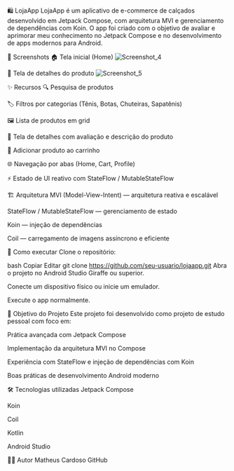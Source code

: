 🛍️ LojaApp
LojaApp é um aplicativo de e-commerce de calçados desenvolvido em Jetpack Compose, com arquitetura MVI e gerenciamento de dependências com Koin.
O app foi criado com o objetivo de avaliar e aprimorar meu conhecimento no Jetpack Compose e no desenvolvimento de apps modernos para Android.

📱 Screenshots
🏠 Tela inicial (Home)
![Screenshot_4](https://github.com/user-attachments/assets/ccb6c0cc-5361-4b41-a4aa-709909a78d48)

📝 Tela de detalhes do produto
![Screenshot_5](https://github.com/user-attachments/assets/b715c088-6bad-48cd-97cb-c65257ce377c)

✨ Recursos
🔍 Pesquisa de produtos

🏷️ Filtros por categorias (Tênis, Botas, Chuteiras, Sapatênis)

🖼️ Lista de produtos em grid

📄 Tela de detalhes com avaliação e descrição do produto

🛒 Adicionar produto ao carrinho

🌐 Navegação por abas (Home, Cart, Profile)

⚡️ Estado de UI reativo com StateFlow / MutableStateFlow

🏗️ Arquitetura
MVI (Model-View-Intent) — arquitetura reativa e escalável

StateFlow / MutableStateFlow — gerenciamento de estado

Koin — injeção de dependências

Coil — carregamento de imagens assíncrono e eficiente

🚀 Como executar
Clone o repositório:

bash
Copiar
Editar
git clone https://github.com/seu-usuario/lojaapp.git
Abra o projeto no Android Studio Giraffe ou superior.

Conecte um dispositivo físico ou inicie um emulador.

Execute o app normalmente.

🎯 Objetivo do Projeto
Este projeto foi desenvolvido como projeto de estudo pessoal com foco em:

Prática avançada com Jetpack Compose

Implementação da arquitetura MVI no Compose

Experiência com StateFlow e injeção de dependências com Koin

Boas práticas de desenvolvimento Android moderno

🛠️ Tecnologias utilizadas
Jetpack Compose

Koin

Coil

Kotlin

Android Studio

🧑‍💻 Autor
Matheus Cardoso
GitHub
